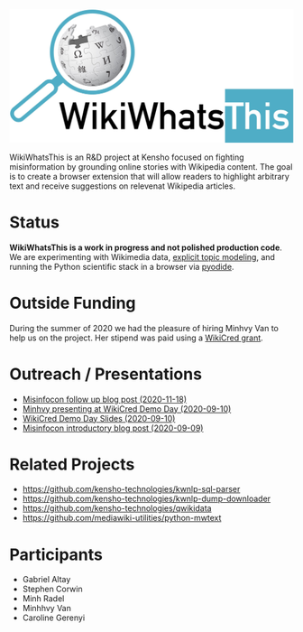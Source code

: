![GitHub Logo](/wiki_whats_this_logo.jpeg)

WikiWhatsThis is an R&D project at Kensho focused on fighting misinformation by grounding online stories with Wikipedia content. The goal is to create a browser extension that will allow readers to highlight arbitrary text and receive suggestions on relevenat Wikipedia articles.   

# Status
**WikiWhatsThis is a work in progress and not polished production code**. We are experimenting with Wikimedia data, [explicit topic modeling](http://www.cs.technion.ac.il/~shaulm/papers/pdf/Egozi-Gabrilovich-Markovitch-TOIS2011.pdf), and running the Python scientific stack in a browser via [pyodide](https://github.com/iodide-project/pyodide). 

# Outside Funding 
During the summer of 2020 we had the pleasure of hiring Minhvy Van to help us on the project. Her stipend was paid using a [WikiCred grant](https://misinfocon.com/introducing-the-second-round-of-wikicred-grantees-6aa788dc0850). 

# Outreach / Presentations
* [Misinfocon follow up blog post (2020-11-18)](https://misinfocon.com/wikiwhatsthis-initial-open-sourcing-and-next-steps-22159786120e)
* [Minhvy presenting at WikiCred Demo Day (2020-09-10)](https://www.youtube.com/watch?v=C7ttHUokqes)
* [WikiCred Demo Day Slides (2020-09-10)](https://drive.google.com/file/d/13CibYDq-3PG4AM9hyRfo_7M0bHY7sNug/view?usp=sharing)
* [Misinfocon introductory blog post (2020-09-09)](https://misinfocon.com/wikiwhatsthis-will-battle-misinformation-by-grounding-online-stories-with-wikipedia-content-f7db3489f4ea)

# Related Projects
* https://github.com/kensho-technologies/kwnlp-sql-parser
* https://github.com/kensho-technologies/kwnlp-dump-downloader
* https://github.com/kensho-technologies/qwikidata
* https://github.com/mediawiki-utilities/python-mwtext

# Participants
* Gabriel Altay
* Stephen Corwin
* Minh Radel
* Minhhvy Van
* Caroline Gerenyi

